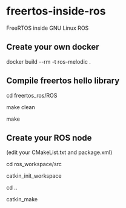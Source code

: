 # freertos-inside-ros

FreeRTOS inside GNU Linux ROS

## Create your own docker

docker build --rm -t ros-melodic .

## Compile freertos hello library

cd freertos_ros/ROS

make clean

make

## Create your ROS node

(edit your CMakeList.txt and package.xml)

cd ros_workspace/src

catkin_init_workspace

cd ..

catkin_make

